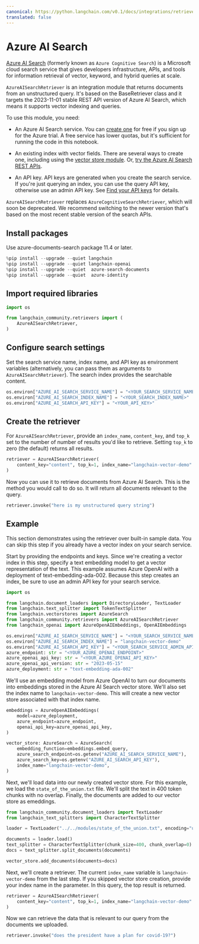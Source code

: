 ```yaml
---
canonical: https://python.langchain.com/v0.1/docs/integrations/retrievers/azure_ai_search
translated: false
---
```


# Azure AI Search

[Azure AI Search](https://learn.microsoft.com/azure/search/search-what-is-azure-search) (formerly known as `Azure Cognitive Search`) is a Microsoft cloud search service that gives developers infrastructure, APIs, and tools for information retrieval of vector, keyword, and hybrid queries at scale.

`AzureAISearchRetriever` is an integration module that returns documents from an unstructured query. It's based on the BaseRetriever class and it targets the 2023-11-01 stable REST API version of Azure AI Search, which means it supports vector indexing and queries.

To use this module, you need:

+ An Azure AI Search service. You can [create one](https://learn.microsoft.com/azure/search/search-create-service-portal) for free if you sign up for the Azure trial. A free service has lower quotas, but it's sufficient for running the code in this notebook.

+ An existing index with vector fields. There are several ways to create one, including using the [vector store module](../vectorstores/azuresearch.md). Or, [try the Azure AI Search REST APIs](https://learn.microsoft.com/azure/search/search-get-started-vector).

+ An API key. API keys are generated when you create the search service. If you're just querying an index, you can use the query API key, otherwise use an admin API key. See [Find your API keys](https://learn.microsoft.com/azure/search/search-security-api-keys?tabs=rest-use%2Cportal-find%2Cportal-query#find-existing-keys) for details.

`AzureAISearchRetriever` replaces `AzureCognitiveSearchRetriever`, which will soon be deprecated. We recommend switching to the newer version that's based on the most recent stable version of the search APIs.

## Install packages

Use azure-documents-search package 11.4 or later.

```python
%pip install --upgrade --quiet langchain
%pip install --upgrade --quiet langchain-openai
%pip install --upgrade --quiet  azure-search-documents
%pip install --upgrade --quiet  azure-identity
```

## Import required libraries

```python
import os

from langchain_community.retrievers import (
    AzureAISearchRetriever,
)
```

## Configure search settings

Set the search service name, index name, and API key as environment variables (alternatively, you can pass them as arguments to `AzureAISearchRetriever`). The search index provides the searchable content.

```python
os.environ["AZURE_AI_SEARCH_SERVICE_NAME"] = "<YOUR_SEARCH_SERVICE_NAME>"
os.environ["AZURE_AI_SEARCH_INDEX_NAME"] = "<YOUR_SEARCH_INDEX_NAME>"
os.environ["AZURE_AI_SEARCH_API_KEY"] = "<YOUR_API_KEY>"
```

## Create the retriever

For `AzureAISearchRetriever`, provide an `index_name`, `content_key`, and `top_k` set to the number of number of results you'd like to retrieve. Setting `top_k` to zero (the default) returns all results.

```python
retriever = AzureAISearchRetriever(
    content_key="content", top_k=1, index_name="langchain-vector-demo"
)
```

Now you can use it to retrieve documents from Azure AI Search.
This is the method you would call to do so. It will return all documents relevant to the query.

```python
retriever.invoke("here is my unstructured query string")
```

## Example

This section demonstrates using the retriever over built-in sample data. You can skip this step if you already have a vector index on your search service.

Start by providing the endpoints and keys. Since we're creating a vector index in this step, specify a text embedding model to get a vector representation of the text. This example assumes Azure OpenAI with a deployment of text-embedding-ada-002. Because this step creates an index, be sure to use an admin API key for your search service.

```python
import os

from langchain.document_loaders import DirectoryLoader, TextLoader
from langchain.text_splitter import TokenTextSplitter
from langchain.vectorstores import AzureSearch
from langchain_community.retrievers import AzureAISearchRetriever
from langchain_openai import AzureOpenAIEmbeddings, OpenAIEmbeddings

os.environ["AZURE_AI_SEARCH_SERVICE_NAME"] = "<YOUR_SEARCH_SERVICE_NAME>"
os.environ["AZURE_AI_SEARCH_INDEX_NAME"] = "langchain-vector-demo"
os.environ["AZURE_AI_SEARCH_API_KEY"] = "<YOUR_SEARCH_SERVICE_ADMIN_API_KEY>"
azure_endpoint: str = "<YOUR_AZURE_OPENAI_ENDPOINT>"
azure_openai_api_key: str = "<YOUR_AZURE_OPENAI_API_KEY>"
azure_openai_api_version: str = "2023-05-15"
azure_deployment: str = "text-embedding-ada-002"
```

We'll use an embedding model from Azure OpenAI to turn our documents into embeddings stored in the Azure AI Search vector store. We'll also set the index name to `langchain-vector-demo`. This will create a new vector store associated with that index name.

```python
embeddings = AzureOpenAIEmbeddings(
    model=azure_deployment,
    azure_endpoint=azure_endpoint,
    openai_api_key=azure_openai_api_key,
)

vector_store: AzureSearch = AzureSearch(
    embedding_function=embeddings.embed_query,
    azure_search_endpoint=os.getenv("AZURE_AI_SEARCH_SERVICE_NAME"),
    azure_search_key=os.getenv("AZURE_AI_SEARCH_API_KEY"),
    index_name="langchain-vector-demo",
)
```

Next, we'll load data into our newly created vector store. For this example, we load the `state_of_the_union.txt` file. We'll split the text in 400 token chunks with no overlap. Finally, the documents are added to our vector store as emeddings.

```python
from langchain_community.document_loaders import TextLoader
from langchain_text_splitters import CharacterTextSplitter

loader = TextLoader("../../modules/state_of_the_union.txt", encoding="utf-8")

documents = loader.load()
text_splitter = CharacterTextSplitter(chunk_size=400, chunk_overlap=0)
docs = text_splitter.split_documents(documents)

vector_store.add_documents(documents=docs)
```

Next, we'll create a retriever. The current `index_name` variable is `langchain-vector-demo` from the last step. If you skipped vector store creation, provide your index name in the parameter. In this query, the top result is returned.

```python
retriever = AzureAISearchRetriever(
    content_key="content", top_k=1, index_name="langchain-vector-demo"
)
```

Now we can retrieve the data that is relevant to our query from the documents we uploaded.

```python
retriever.invoke("does the president have a plan for covid-19?")
```